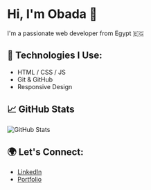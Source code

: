 # Hi, I'm Obada 👋

I'm a passionate web developer from Egypt 🇪🇬

## 🚀 Technologies I Use:
- HTML / CSS / JS
- Git & GitHub
- Responsive Design

## 📈 GitHub Stats
![GitHub Stats](https://github-readme-stats.vercel.app/api?username=obadayasser&show_icons=true)

## 🌍 Let's Connect:
- [LinkedIn](#)
- [Portfolio](#)
